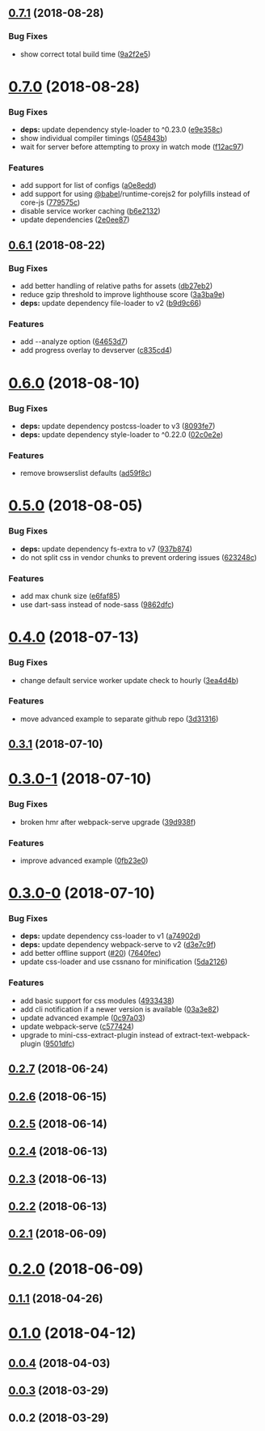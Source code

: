 <a name="0.7.1"></a>
## [0.7.1](https://github.com/ersims/varan/compare/v0.7.0...v0.7.1) (2018-08-28)


### Bug Fixes

* show correct total build time ([9a2f2e5](https://github.com/ersims/varan/commit/9a2f2e5))



<a name="0.7.0"></a>
# [0.7.0](https://github.com/ersims/varan/compare/v0.6.1...v0.7.0) (2018-08-28)


### Bug Fixes

* **deps:** update dependency style-loader to ^0.23.0 ([e9e358c](https://github.com/ersims/varan/commit/e9e358c))
* show individual compiler timings ([054843b](https://github.com/ersims/varan/commit/054843b))
* wait for server before attempting to proxy in watch mode ([f12ac97](https://github.com/ersims/varan/commit/f12ac97))


### Features

* add support for list of configs ([a0e8edd](https://github.com/ersims/varan/commit/a0e8edd))
* add support for using [@babel](https://github.com/babel)/runtime-corejs2 for polyfills instead of core-js ([779575c](https://github.com/ersims/varan/commit/779575c))
* disable service worker caching ([b6e2132](https://github.com/ersims/varan/commit/b6e2132))
* update dependencies ([2e0ee87](https://github.com/ersims/varan/commit/2e0ee87))



<a name="0.6.1"></a>
## [0.6.1](https://github.com/ersims/varan/compare/v0.6.0...v0.6.1) (2018-08-22)


### Bug Fixes

* add better handling of relative paths for assets ([db27eb2](https://github.com/ersims/varan/commit/db27eb2))
* reduce gzip threshold to improve lighthouse score ([3a3ba9e](https://github.com/ersims/varan/commit/3a3ba9e))
* **deps:** update dependency file-loader to v2 ([b9d9c66](https://github.com/ersims/varan/commit/b9d9c66))


### Features

* add --analyze option ([64653d7](https://github.com/ersims/varan/commit/64653d7))
* add progress overlay to devserver ([c835cd4](https://github.com/ersims/varan/commit/c835cd4))



<a name="0.6.0"></a>
# [0.6.0](https://github.com/ersims/varan/compare/v0.5.0...v0.6.0) (2018-08-10)


### Bug Fixes

* **deps:** update dependency postcss-loader to v3 ([8093fe7](https://github.com/ersims/varan/commit/8093fe7))
* **deps:** update dependency style-loader to ^0.22.0 ([02c0e2e](https://github.com/ersims/varan/commit/02c0e2e))


### Features

* remove browserslist defaults ([ad59f8c](https://github.com/ersims/varan/commit/ad59f8c))



<a name="0.5.0"></a>
# [0.5.0](https://github.com/ersims/varan/compare/v0.4.0...v0.5.0) (2018-08-05)


### Bug Fixes

* **deps:** update dependency fs-extra to v7 ([937b874](https://github.com/ersims/varan/commit/937b874))
* do not split css in vendor chunks to prevent ordering issues ([623248c](https://github.com/ersims/varan/commit/623248c))


### Features

* add max chunk size ([e6faf85](https://github.com/ersims/varan/commit/e6faf85))
* use dart-sass instead of node-sass ([9862dfc](https://github.com/ersims/varan/commit/9862dfc))



<a name="0.4.0"></a>
# [0.4.0](https://github.com/ersims/varan/compare/v0.3.1...v0.4.0) (2018-07-13)


### Bug Fixes

* change default service worker update check to hourly ([3ea4d4b](https://github.com/ersims/varan/commit/3ea4d4b))


### Features

* move advanced example to separate github repo ([3d31316](https://github.com/ersims/varan/commit/3d31316))



<a name="0.3.1"></a>
## [0.3.1](https://github.com/ersims/varan/compare/v0.3.0-1...v0.3.1) (2018-07-10)



<a name="0.3.0-1"></a>
# [0.3.0-1](https://github.com/ersims/varan/compare/v0.3.0-0...v0.3.0-1) (2018-07-10)


### Bug Fixes

* broken hmr after webpack-serve upgrade ([39d938f](https://github.com/ersims/varan/commit/39d938f))


### Features

* improve advanced example ([0fb23e0](https://github.com/ersims/varan/commit/0fb23e0))



<a name="0.3.0-0"></a>
# [0.3.0-0](https://github.com/ersims/varan/compare/v0.2.7...v0.3.0-0) (2018-07-10)


### Bug Fixes

* **deps:** update dependency css-loader to v1 ([a74902d](https://github.com/ersims/varan/commit/a74902d))
* **deps:** update dependency webpack-serve to v2 ([d3e7c9f](https://github.com/ersims/varan/commit/d3e7c9f))
* add better offline support ([#20](https://github.com/ersims/varan/issues/20)) ([7640fec](https://github.com/ersims/varan/commit/7640fec))
* update css-loader and use cssnano for minification ([5da2126](https://github.com/ersims/varan/commit/5da2126))


### Features

* add basic support for css modules ([4933438](https://github.com/ersims/varan/commit/4933438))
* add cli notification if a newer version is available ([03a3e82](https://github.com/ersims/varan/commit/03a3e82))
* update advanced example ([0c97a03](https://github.com/ersims/varan/commit/0c97a03))
* update webpack-serve ([c577424](https://github.com/ersims/varan/commit/c577424))
* upgrade to mini-css-extract-plugin instead of extract-text-webpack-plugin ([9501dfc](https://github.com/ersims/varan/commit/9501dfc))



<a name="0.2.7"></a>
## [0.2.7](https://github.com/ersims/varan/compare/v0.2.6...v0.2.7) (2018-06-24)



<a name="0.2.6"></a>
## [0.2.6](https://github.com/ersims/varan/compare/v0.2.5...v0.2.6) (2018-06-15)



<a name="0.2.5"></a>
## [0.2.5](https://github.com/ersims/varan/compare/v0.2.4...v0.2.5) (2018-06-14)



<a name="0.2.4"></a>
## [0.2.4](https://github.com/ersims/varan/compare/v0.2.3...v0.2.4) (2018-06-13)



<a name="0.2.3"></a>
## [0.2.3](https://github.com/ersims/varan/compare/v0.2.2...v0.2.3) (2018-06-13)



<a name="0.2.2"></a>
## [0.2.2](https://github.com/ersims/varan/compare/v0.2.1...v0.2.2) (2018-06-13)



<a name="0.2.1"></a>
## [0.2.1](https://github.com/ersims/varan/compare/v0.2.0...v0.2.1) (2018-06-09)



<a name="0.2.0"></a>
# [0.2.0](https://github.com/ersims/varan/compare/v0.1.1...v0.2.0) (2018-06-09)



<a name="0.1.1"></a>
## [0.1.1](https://github.com/ersims/varan/compare/v0.1.0...v0.1.1) (2018-04-26)



<a name="0.1.0"></a>
# [0.1.0](https://github.com/ersims/varan/compare/v0.0.4...v0.1.0) (2018-04-12)



<a name="0.0.4"></a>
## [0.0.4](https://github.com/ersims/varan/compare/v0.0.3...v0.0.4) (2018-04-03)



<a name="0.0.3"></a>
## [0.0.3](https://github.com/ersims/varan/compare/v0.0.2...v0.0.3) (2018-03-29)



<a name="0.0.2"></a>
## 0.0.2 (2018-03-29)



